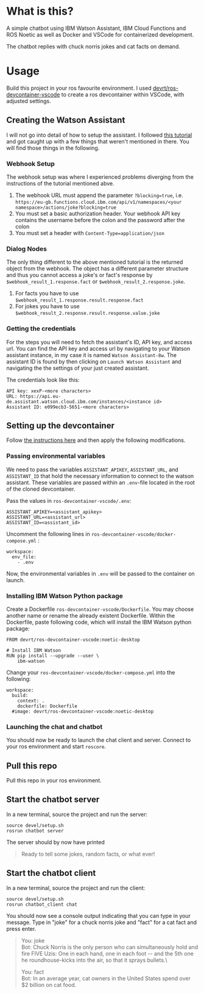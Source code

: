 # What is this?
A simple chatbot using IBM Watson Assistant, IBM Cloud Functions and ROS Noetic as well as Docker and VSCode for containerized development.

The chatbot replies with chuck norris jokes and cat facts on demand.

# Usage
Build this project in your ros favourite environment. I used [devrt/ros-devcontainer-vscode](https://github.com/devrt/ros-devcontainer-vscode) to create a ros devcontainer within VSCode, with adjusted settings.

## Creating the Watson Assistant
I will not go into detail of how to setup the assistant. I followed [this tutorial](https://cloud.ibm.com/docs/assistant?topic=assistant-dialog-webhooks) and got caught up with a few things that weren't mentioned in there. You will find those things in the following.

### Webhook Setup
The webhook setup was where I experienced problems diverging from the instructions of the tutorial mentioned abve.

1. The webhook URL must append the parameter `?blocking=true`, i.e. `https://eu-gb.functions.cloud.ibm.com/api/v1/namespaces/<your namespace>/actions/joke?blocking=true`
2. You must set a basic authorization header. Your webhook API key contains the username before the colon and the password after the colon
3. You must set a header with `Content-Type=application/json`

### Dialog Nodes
The only thing different to the above mentioned tutorial is the returned object from the webhook. The object has a different parameter structure and thus you cannot access a joke's or fact's response by `$webhook_result_1.response.fact` or `$webhook_result_2.response.joke`.

1. For facts you have to use `$webhook_result_1.response.result.response.fact`
2. For jokes you have to use `$webhook_result_2.response.result.response.value.joke`

### Getting the credentials
For the steps you will need to fetch the assistant's ID, API key, and access url. You can find the API key and access url by navigating to your Watson assistant instance, in my case it is named `Watson Assistant-8w`. The assistant ID is found by then clicking on `Launch Watson Assistant` and navigating the the settings of your just created assistant.

The credentials look like this:

    API key: xexP-<more characters>
    URL: https://api.eu-de.assistant.watson.cloud.ibm.com/instances/<instance id>
    Assistant ID: e099ecb3-5651-<more characters>

## Setting up the devcontainer

Follow [the instructions here](https://github.com/devrt/ros-devcontainer-vscode) and then apply the following modifications.

### Passing environmental variables

We need to pass the variables `ASSISTANT_APIKEY`, `ASSISTANT_URL`, and `ASSISTANT_ID` that hold the necessary information to connect to the watson assistant. These variables are passed within an `.env`-file located in the root of the cloned devcontainer.

Pass the values in `ros-devcontainer-vscode/.env`:

    ASSISTANT_APIKEY=<assistant_apikey>
    ASSISTANT_URL=<assistant_url>
    ASSISTANT_ID=<assistant_id>

Uncomment the following lines in `ros-devcontainer-vscode/docker-compose.yml` :

    workspace:
      env_file:
        - .env

Now, the environmental variables in `.env` will be passed to the container on launch.

### Installing IBM Watson Python package

Create a Dockerfile `ros-devcontainer-vscode/Dockerfile`. You may choose another name or rename the already existent Dockerfile. Within the Dockerfile, paste following code, which will install the IBM Watson python package:

    FROM devrt/ros-devcontainer-vscode:noetic-desktop

    # Install IBM Watson
    RUN pip install --upgrade --user \
        ibm-watson

Change your `ros-devcontainer-vscode/docker-compose.yml` into the following:

    workspace:
      build:
        context: .
        dockerfile: Dockerfile
      #image: devrt/ros-devcontainer-vscode:noetic-desktop

### Launching the chat and chatbot

You should now be ready to launch the chat client and server. Connect to your ros environment and start `roscore`.

## Pull this repo
Pull this repo in your ros environment.

## Start the chatbot server
In a new terminal, source the project and run the server:

    source devel/setup.sh
    rosrun chatbot server

The server should by now have printed

> Ready to tell some jokes, random facts, or what ever!

## Start the chatbot client
In a new terminal, source the project and run the client:

    source devel/setup.sh
    rosrun chatbot_client chat

You should now see a console output indicating that you can type in your message. Type in "joke" for a chuck norris joke and "fact" for a cat fact and press enter.

> You: joke\
> Bot: Chuck Norris is the only person who can simultaneously hold and fire FIVE Uzis: One in each hand, one in each foot -- and the 5th one he roundhouse-kicks into the air, so that it sprays bullets.\
>
> You: fact\
> Bot: In an average year, cat owners in the United States spend over $2 billion on cat food.